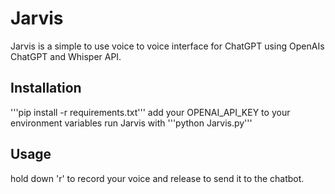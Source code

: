 # Jarvis

Jarvis is a simple to use voice to voice interface for ChatGPT using OpenAIs ChatGPT and Whisper API.

## Installation

'''pip install -r requirements.txt'''
add your OPENAI_API_KEY to your environment variables
run Jarvis with '''python Jarvis.py'''

## Usage

hold down 'r' to record your voice and release to send it to the chatbot.
